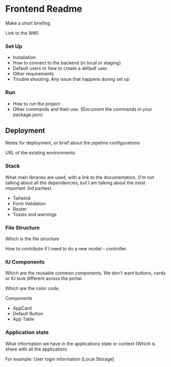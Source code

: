 # Frontend Readme

Make a short briefing

Link to the WIKI
### Set Up

- Installation
- How to connect to the backend (in local or staging)
- Default users or how to create a default user.
- Other requirements
- Trouble shooting: Any issue that happens during set up

### Run

- How to run the project
- Other commands and their use. (Document the commands in your package.json)

## Deployment

Notes for deployment, or brief about the pipeline configurations

URL of the existing environments

### Stack

What main libraries are used, with a link to the documentation. (I'm not talking about all the dependencies, but I am talking about the most important 3rd parties)

- Tailwind
- Form Validation
- Router
- Toasts and warnings

### File Structure

Which is the file structure

How to contribute if I need to do a new model - controller.

### IU Components

Which are the reusable common components. We don't want buttons, cards or IU look different across the portal.

Which are the color code. 

Components
 - AppCard
 - Default Button
 - App Table

### Application state

What information we have in the applications state or context (Which is share with all the application)

For example: User login information [Local Storage]